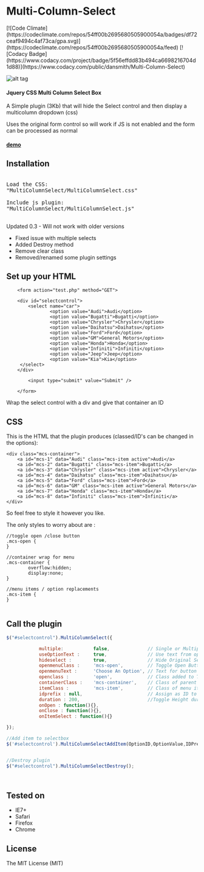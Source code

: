 <h1>Multi-Column-Select</h1>
[![Code Climate](https://codeclimate.com/repos/54ff00b2695680505900054a/badges/df72ceaf9494c4af73ca/gpa.svg)](https://codeclimate.com/repos/54ff00b2695680505900054a/feed)
[![Codacy Badge](https://www.codacy.com/project/badge/5f56effdd83b494ca6698216704d1d88)](https://www.codacy.com/public/dansmith/Multi-Column-Select)

![alt tag](http://www.djsmith.me/PLUGS/mcs/mcs.jpg)

<h4>Jquery CSS Multi Column Select Box</h4>
<p>A Simple plugin (3Kb) that will hide the Select control and then display a multicolumn dropdown (css)</p>
<p>Uses the original form control so will work if JS is not enabled and the form can be processed as normal</p>
<h4><a href="http://djsmithme.github.io/Multi-Column-Select/">demo</a></h4>

<h2>Installation</h2>

<pre>

Load the CSS:
"MultiColumnSelect/MultiColumnSelect.css"

Include js plugin:
"MultiColumnSelect/MultiColumnSelect.js"

</pre>

<p>Updated 0.3 - Will not work with older versions</p>
<ul>
<li> Fixed issue with multiple selects </li>
<li> Added Destroy method </li>
<li> Remove clear class </li>
<li> Removed/renamed some plugin settings</li>
</ul>

<h2>Set up your HTML</h2>

```
    <form action="test.php" method="GET">

    <div id="selectcontrol">
        <select name="car">
                <option value="Audi">Audi</option>
                <option value="Bugatti">Bugatti</option>
                <option value="Chrysler">Chrysler</option>
                <option value="Daihatsu">Daihatsu</option>
                <option value="Ford">Ford</option>
                <option value="GM">General Motors</option>
                <option value="Honda">Honda</option>
                <option value="Infiniti">Infiniti</option>
                <option value="Jeep">Jeep</option>
                <option value="Kia">Kia</option>
     </select>
    </div>
    
        <input type="submit" value="Submit" />
    
    </form>

```
Wrap the select control with a div and give that container an ID

<h2>CSS</h2>

This is the HTML that the plugin produces (classed/ID's can be changed in the options):

```
<div class="mcs-container">
	<a id="mcs-1" data="Audi" class="mcs-item active">Audi</a>
	<a id="mcs-2" data="Bugatti" class="mcs-item">Bugatti</a>
	<a id="mcs-3" data="Chrysler" class="mcs-item active">Chrysler</a>
	<a id="mcs-4" data="Daihatsu" class="mcs-item">Daihatsu</a>
	<a id="mcs-5" data="Ford" class="mcs-item">Ford</a>
	<a id="mcs-6" data="GM" class="mcs-item active">General Motors</a>
	<a id="mcs-7" data="Honda" class="mcs-item">Honda</a>
	<a id="mcs-8" data="Infiniti" class="mcs-item">Infiniti</a>
</div>

```
So feel free to style it however you like. 

The only styles to worry about are :

```
//toggle open /close button
.mcs-open {
}

//container wrap for menu
.mcs-container {
        overflow:hidden;            
        display:none;                    
}

//menu items / option replacements
.mcs-item {
}


```


<h2>Call the plugin</h2>

```javascript
$("#selectcontrol").MultiColumnSelect({

            multiple:           false,              // Single or Multiple Select- Default Single
            useOptionText :     true,               // Use text from option. Use false if you plan to use images
            hideselect :        true,               // Hide Original Select Control
            openmenuClass :     'mcs-open',         // Toggle Open Button Class
            openmenuText :      'Choose An Option', // Text for button
            openclass :         'open',             // Class added to Toggle button on open
            containerClass :    'mcs-container',    // Class of parent container
            itemClass :         'mcs-item',         // Class of menu items
            idprefix : null,                        // Assign as ID to items eg 'item-' = #item-1, #item-2, #item-3...
            duration : 200,                         //Toggle Height duration
            onOpen : function(){},
            onClose : function(){},
            onItemSelect : function(){}

});

//Add item to selectbox
$('#selectcontrol').MultiColumnSelectAddItem(OptionID,OptionValue,IDPrefix);


//Destroy plugin
$("#selectcontrol").MultiColumnSelectDestroy();




```


<h2>Tested on</h2>
<ul>
<li>IE7+</li>
<li>Safari</li>
<li>Firefox </li>
<li>Chrome</li>
</ul>


<h2>License</h2>

<p>The MIT License (MIT)</p>

